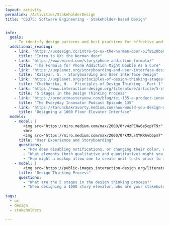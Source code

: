 ```yaml
---
layout: activity
permalink: /Activities/StakeholderDesign
title: "CS375: Software Engineering - Stakeholder-based Design"


info: 
  goals: 
    - To identify design patterns and best practices for effective and inclusive user experience
  additional_reading:
    - link: "https://uxdesign.cc/intro-to-ux-the-norman-door-61f8120b6086"
      title: "Intro to UX: the Norman door" 
    - link: "https://www.wired.com/story/phone-addiction-formula/"
      title: "The Formula for Phone Addiction Might Double As a Cure"   
    - link: "https://uxplanet.org/storyboarding-and-user-interface-design-1786723aa605"
      title: "Katiyar, S. - Storyboarding and User Interface Design"    
    - link: "https://uxplanet.org/principles-of-design-thinking-stages-of-design-thinking-b2cc219063ac"
      title: "Chathurika, H. - Principles of Design Thinking - Part 1"
    - link: "https://www.interaction-design.org/literature/article/5-stages-in-the-design-thinking-process"
      title: "5 Stages in the Design Thinking Process"
    - link: "https://productmasterynow.com/blog/tei-135-a-product-innovation-process-based-on-design-thinking-with-gordon-stannis/"
      title: "The Everyday Innovator Podcast Episode 135"
    - link: "https://tarunchakravorty.medium.com/how-would-you-design-an-interface-for-a-1000-floor-elevator-31fbe5be6470"
      title: "Designing a 1000 Floor Elevator Interface"      
  models:
    - model: |
        <img src="https://miro.medium.com/max/2000/0*v4zPEHw6e5cpYT9r" alt="A 5-frame storyboard for shopping from uxplanet.org">
        <br>
        <img src="https://miro.medium.com/max/2000/0*kMXLsXYKRAvbbpm7" alt="A template storyboard from uxplanet.org">
      title: "User Experience and Storyboarding"
      questions:
        - "How does disabling notifications, or changing their color, on a mobile device break the motivation-trigger-ability (the Fogg model) cycle?"
        - "What elements (both qualitative and quantitative) might you measure if you were to observe usability?"
        - "How might a mockup allow one to create unit tests prior to implementing a software system?"
    - model: |
        <img src="https://public-images.interaction-design.org/literature/articles/heros/5808b55608af6.jpg?tr=w-1024" alt="Design Thinking Process Stages from interaction-design.org">
      title: "Design Thinking Process"
      questions: 
        - "What are the 5 stages in the design thinking process?" 
        - "When designing a 1000 story elevator, who are your stakeholders, and what might be their unique individual needs?"        
        
tags:
  - ux
  - design
  - stakeholders
  
---
```


